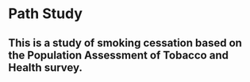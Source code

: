 # Path Study

## This is a study of smoking cessation based on the Population Assessment of Tobacco and Health survey.
